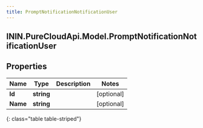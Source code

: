 ```yaml
---
title: PromptNotificationNotificationUser
---
```

## ININ.PureCloudApi.Model.PromptNotificationNotificationUser

## Properties

|Name | Type | Description | Notes|
|------------ | ------------- | ------------- | -------------|
| **Id** | **string** |  | [optional] |
| **Name** | **string** |  | [optional] |
{: class="table table-striped"}


